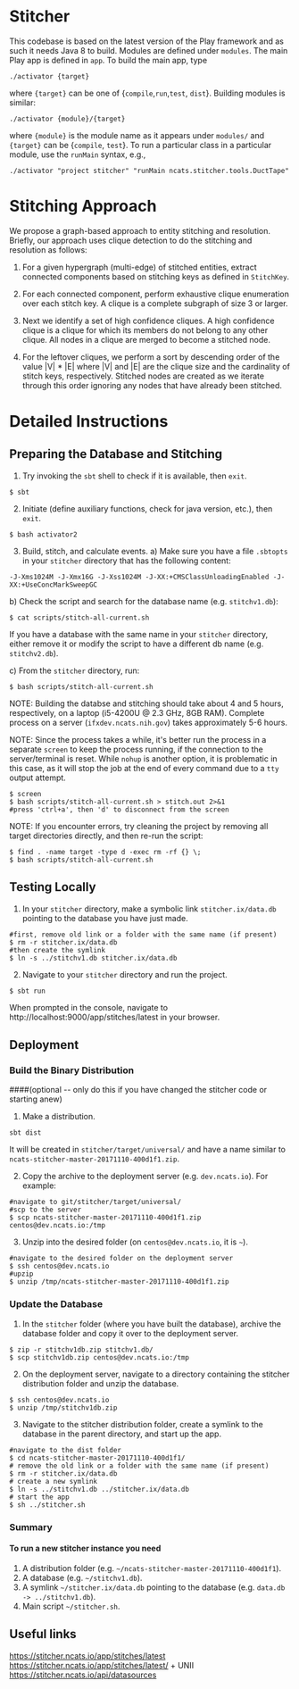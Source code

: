 Stitcher
========

This codebase is based on the latest version of the Play framework
and as such it needs Java 8 to build. Modules are defined under
```modules```. The main Play app is defined in ```app```. To build the
main app, type

```
./activator {target}
```

where ```{target}``` can be one of
{```compile```,```run```,```test```, ```dist```}. Building modules is
similar:

```
./activator {module}/{target}
```

where ```{module}``` is the module name as it appears under ```modules/```
and ```{target}``` can be {```compile```, ```test```}. To run a particular
class in a particular module, use the ```runMain``` syntax, e.g.,

```
./activator "project stitcher" "runMain ncats.stitcher.tools.DuctTape"
```

Stitching Approach
==================

We propose a graph-based approach to entity stitching and
resolution. Briefly, our approach uses clique detection to do the
stitching and resolution as follows:

1. For a given hypergraph (multi-edge) of stitched entities, extract
connected components based on stitching keys as defined in
```StitchKey```.

2. For each connected component, perform exhaustive clique enumeration
over each stitch key. A clique is a complete subgraph of size 3 or
larger.

3. Next we identify a set of high confidence cliques. A high
confidence clique is a clique for which its members do not belong to
any other clique. All nodes in a clique are merged to become a
stitched node.

4. For the leftover cliques, we perform a sort by descending order of
the value |V| * |E| where |V| and |E| are the clique size and the
cardinality of stitch keys, respectively. Stitched nodes are created
as we iterate through this order ignoring any nodes that have already
been stitched.

Detailed Instructions
==================

## Preparing the Database and Stitching

1) Try invoking the `sbt` shell to check if it is available, then `exit`.
```
$ sbt
```

2) Initiate (define auxiliary functions, check for java version, etc.), then `exit`.
```
$ bash activator2
```

3) Build, stitch, and calculate events. 
a) Make sure you have a file `.sbtopts` in your `stitcher` directory that has the following content:
```
-J-Xms1024M -J-Xmx16G -J-Xss1024M -J-XX:+CMSClassUnloadingEnabled -J-XX:+UseConcMarkSweepGC
```

b) Check the script and search for the database name (e.g. `stitchv1.db`):
```
$ cat scripts/stitch-all-current.sh
```
If you have a database with the same name in your `stitcher` directory, either remove it or modify the script to have a different db name (e.g. `stitchv2.db`).

c) From the `stitcher` directory, run:
```
$ bash scripts/stitch-all-current.sh
```
NOTE: Building the databse and stitching should take about 4 and 5 hours, respectively, on a laptop (i5-4200U @ 2.3 GHz, 8GB RAM).
Complete process on a server (`ifxdev.ncats.nih.gov`) takes approximately 5-6 hours.

NOTE: Since the process takes a while, it's better run the process in a separate `screen` to keep the process running, if the connection to the server/terminal is reset.
While `nohup` is another option, it is problematic in this case, as it will stop the job at the end of every command due to a `tty` output attempt. 
```
$ screen
$ bash scripts/stitch-all-current.sh > stitch.out 2>&1
#press 'ctrl+a', then 'd' to disconnect from the screen
```

NOTE: If you encounter errors, try cleaning the project by removing all target directories directly, and then re-run the script:
```
$ find . -name target -type d -exec rm -rf {} \;
$ bash scripts/stitch-all-current.sh
```

## Testing Locally

1) In your `stitcher` directory, make a symbolic link `stitcher.ix/data.db` pointing to the database you have just made.
```
#first, remove old link or a folder with the same name (if present)
$ rm -r stitcher.ix/data.db
#then create the symlink
$ ln -s ../stitchv1.db stitcher.ix/data.db
```

2) Navigate to your `stitcher` directory and run the project.
```
$ sbt run
```
When prompted in the console, navigate to http://localhost:9000/app/stitches/latest in your browser.


## Deployment  

### Build the Binary Distribution 
####(optional -- only do this if you have changed the stitcher code or starting anew)

1) Make a distribution.
```
sbt dist
```
It will be created in `stitcher/target/universal/` and have a name similar to `ncats-stitcher-master-20171110-400d1f1.zip`.

2) Copy the archive to the deployment server (e.g. `dev.ncats.io`). For example:
```
#navigate to git/stitcher/target/universal/ 
#scp to the server
$ scp ncats-stitcher-master-20171110-400d1f1.zip centos@dev.ncats.io:/tmp
```

3) Unzip into the desired folder (on `centos@dev.ncats.io`, it is `~`).
```
#navigate to the desired folder on the deployment server
$ ssh centos@dev.ncats.io
#upzip
$ unzip /tmp/ncats-stitcher-master-20171110-400d1f1.zip
```

### Update the Database

1) In the `stitcher` folder (where you have built the database), archive the database folder and copy it over to the deployment server.
```
$ zip -r stitchv1db.zip stitchv1.db/
$ scp stitchv1db.zip centos@dev.ncats.io:/tmp
```

2) On the deployment server, navigate to a directory containing the stitcher distribution folder and unzip the database.
```
$ ssh centos@dev.ncats.io
$ unzip /tmp/stitchv1db.zip
```

3) Navigate to the stitcher distribution folder, create a symlink to the database in the parent directory, and start up the app.
``` 
#navigate to the dist folder
$ cd ncats-stitcher-master-20171110-400d1f1/
# remove the old link or a folder with the same name (if present)
$ rm -r stitcher.ix/data.db
# create a new symlink
$ ln -s ../stitchv1.db ../stitcher.ix/data.db
# start the app
$ sh ../stitcher.sh
```

### Summary 
#### To run a new stitcher instance you need

1) A distribution folder (e.g. `~/ncats-stitcher-master-20171110-400d1f1`).
2) A database (e.g. `~/stitchv1.db`).
3) A symlink `~/stitcher.ix/data.db` pointing to the database (e.g. `data.db -> ../stitchv1.db`).
4) Main script `~/stitcher.sh`.


## Useful links

https://stitcher.ncats.io/app/stitches/latest
https://stitcher.ncats.io/app/stitches/latest/ + UNII
https://stitcher.ncats.io/api/datasources



